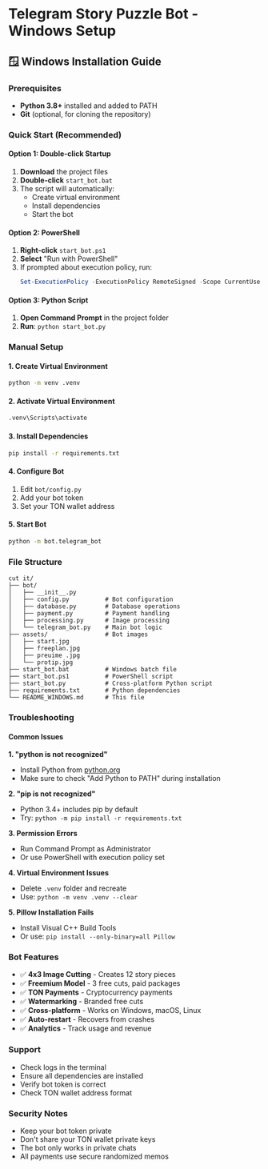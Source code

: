 # Telegram Story Puzzle Bot - Windows Setup

## 🪟 Windows Installation Guide

### Prerequisites
- **Python 3.8+** installed and added to PATH
- **Git** (optional, for cloning the repository)

### Quick Start (Recommended)

#### Option 1: Double-click Startup
1. **Download** the project files
2. **Double-click** `start_bot.bat` 
3. The script will automatically:
   - Create virtual environment
   - Install dependencies
   - Start the bot

#### Option 2: PowerShell
1. **Right-click** `start_bot.ps1`
2. **Select** "Run with PowerShell"
3. If prompted about execution policy, run:
   ```powershell
   Set-ExecutionPolicy -ExecutionPolicy RemoteSigned -Scope CurrentUser
   ```

#### Option 3: Python Script
1. **Open Command Prompt** in the project folder
2. **Run**: `python start_bot.py`

### Manual Setup

#### 1. Create Virtual Environment
```cmd
python -m venv .venv
```

#### 2. Activate Virtual Environment
```cmd
.venv\Scripts\activate
```

#### 3. Install Dependencies
```cmd
pip install -r requirements.txt
```

#### 4. Configure Bot
1. Edit `bot/config.py`
2. Add your bot token
3. Set your TON wallet address

#### 5. Start Bot
```cmd
python -m bot.telegram_bot
```

### File Structure
```
cut it/
├── bot/
│   ├── __init__.py
│   ├── config.py          # Bot configuration
│   ├── database.py        # Database operations
│   ├── payment.py         # Payment handling
│   ├── processing.py      # Image processing
│   └── telegram_bot.py    # Main bot logic
├── assets/                # Bot images
│   ├── start.jpg
│   ├── freeplan.jpg
│   ├── preuime .jpg
│   └── protip.jpg
├── start_bot.bat          # Windows batch file
├── start_bot.ps1          # PowerShell script
├── start_bot.py           # Cross-platform Python script
├── requirements.txt       # Python dependencies
└── README_WINDOWS.md      # This file
```

### Troubleshooting

#### Common Issues

**1. "python is not recognized"**
- Install Python from [python.org](https://python.org)
- Make sure to check "Add Python to PATH" during installation

**2. "pip is not recognized"**
- Python 3.4+ includes pip by default
- Try: `python -m pip install -r requirements.txt`

**3. Permission Errors**
- Run Command Prompt as Administrator
- Or use PowerShell with execution policy set

**4. Virtual Environment Issues**
- Delete `.venv` folder and recreate
- Use: `python -m venv .venv --clear`

**5. Pillow Installation Fails**
- Install Visual C++ Build Tools
- Or use: `pip install --only-binary=all Pillow`

### Bot Features
- ✅ **4x3 Image Cutting** - Creates 12 story pieces
- ✅ **Freemium Model** - 3 free cuts, paid packages
- ✅ **TON Payments** - Cryptocurrency payments
- ✅ **Watermarking** - Branded free cuts
- ✅ **Cross-platform** - Works on Windows, macOS, Linux
- ✅ **Auto-restart** - Recovers from crashes
- ✅ **Analytics** - Track usage and revenue

### Support
- Check logs in the terminal
- Ensure all dependencies are installed
- Verify bot token is correct
- Check TON wallet address format

### Security Notes
- Keep your bot token private
- Don't share your TON wallet private keys
- The bot only works in private chats
- All payments use secure randomized memos
